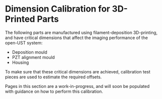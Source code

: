 # Dimension Calibration for 3D-Printed Parts

The following parts are manufactured using filament-deposition 3D-printing, and have critical dimensions that affect the imaging performance of the open-UST system:

- Deposition mould
- PZT alignment mould
- Housing

To make sure that these critical dimensions are achieved, calibration test pieces are used to estimate the required offsets.

Pages in this section are a work-in-progress, and will soon be populated with guidance on how to perform this calibration.